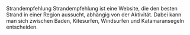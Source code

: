  Strandempfehlung
 Strandempfehlung ist eine Website, die den besten Strand in einer Region aussucht, abhängig von der Aktivität. Dabei kann man sich zwischen Baden, Kitesurfen, Windsurfen und Katamaransegeln entscheiden.
